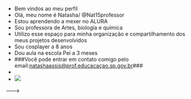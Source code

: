 - Bem vindos ao meu perfil
- Olá, meu nome é Natasha/ @Nat15professor
- Estou aprendendo a mexer no ALURA
- Sou professora de Artes, biologia e química
- Utilizo esse espaço para minha organização e compartilhamento dos meus projetos desenvolvidos
- Sou cosplayer a 8 anos 
- Dou aula na escola Pei a 3 meses 
- ###Você pode entrar em contato comigo pelo email:natashaassis@prof.educacaçao.sp.gov.br###
- 
- ![](https://media1.tenor.com/m/HoyV9O0Grc4AAAAC/dan-heng-honkai-star-rail.gif)


--->
